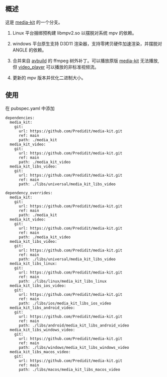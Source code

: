 ## 概述

这是 [media-kit](https://github.com/media-kit/media-kit) 的一个分支。

1. Linux 平台捆绑预构建 libmpv2.so 以摆脱对系统 mpv 的依赖。

2. windows 平台原生支持 D3D11 渲染器，支持零拷贝硬件加速渲染，并摆脱对 ANGLE 的依赖。

3. 合并来自 [avbuild](https://github.com/wang-bin/avbuild) 的 ffmpeg 树外补丁。可以播放原版 [media-kit](https://github.com/media-kit/media-kit) 无法播放, 但 [video_player](https://pub.dev/packages/video_player) 可以播放的非标准视频流。

4. 更新的 mpv 版本并优化二进制大小。

## 使用

在 pubspec.yaml 中添加
```
dependencies:
  media_kit:
    git:
      url: https://github.com/Predidit/media-kit.git
      ref: main
      path: ./media_kit
  media_kit_video:
    git:
      url: https://github.com/Predidit/media-kit.git
      ref: main
      path: ./media_kit_video
  media_kit_libs_video:
    git:
      url: https://github.com/Predidit/media-kit.git
      ref: main
      path: ./libs/universal/media_kit_libs_video

dependency_overrides:
  media_kit:
    git:
      url: https://github.com/Predidit/media-kit.git
      ref: main
      path: ./media_kit
  media_kit_video:
    git:
      url: https://github.com/Predidit/media-kit.git
      ref: main
      path: ./media_kit_video
  media_kit_libs_video:
    git:
      url: https://github.com/Predidit/media-kit.git
      ref: main
      path: ./libs/universal/media_kit_libs_video
  media_kit_libs_linux:
    git:
      url: https://github.com/Predidit/media-kit.git
      ref: main
      path: ./libs/linux/media_kit_libs_linux
  media_kit_libs_ios_video:
    git:
      url: https://github.com/Predidit/media-kit.git
      ref: main
      path: ./libs/ios/media_kit_libs_ios_video
  media_kit_libs_android_video:
    git:
      url: https://github.com/Predidit/media-kit.git
      ref: main
      path: ./libs/android/media_kit_libs_android_video
  media_kit_libs_windows_video:
    git:
      url: https://github.com/Predidit/media-kit.git
      ref: main
      path: ./libs/windows/media_kit_libs_windows_video
  media_kit_libs_macos_video:
    git:
      url: https://github.com/Predidit/media-kit.git
      ref: main
      path: ./libs/macos/media_kit_libs_macos_video
```